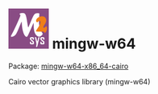 
# ![MSYS2](../docs/assets/img/msys2.png) mingw-w64

Package: [mingw-w64-x86_64-cairo](https://packages.msys2.org/package/mingw-w64-x86_64-cairo?repo=mingw64)

Cairo vector graphics library (mingw-w64)

